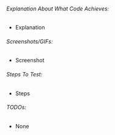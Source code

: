 <!-- Thank you so much for contributing! We're glad to have you onboard :) -->
<!-- Please help us understand your contribution better with these details -->

###### Explanation About What Code Achieves:
<!-- Please explain why this code is necessary / what it does -->
  - Explanation

###### Screenshots/GIFs:
<!-- Please include a screenshot/gif if your contribution modifies on-screen components -->
  - Screenshot

###### Steps To Test:
<!-- What would someone do to be able to see the effects of your code? -->
  - Steps

###### TODOs:
<!-- Is there any tests or logic that isn't in the pr that you want the reviewer to know about? -->
  - None
